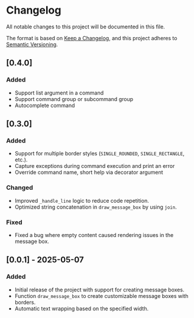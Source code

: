 # Changelog

All notable changes to this project will be documented in this file.

The format is based on [Keep a Changelog](https://keepachangelog.com/en/1.0.0/), and this project adheres to [Semantic Versioning](https://semver.org/).

## [0.4.0]
### Added
- Support list argument in a command
- Support command group or subcommand group
- Autocomplete command

## [0.3.0]
### Added
- Support for multiple border styles (`SINGLE_ROUNDED`, `SINGLE_RECTANGLE`, etc.).
- Capture exceptions during command execution and print an error
- Override command name, short help via decorator argument

### Changed
- Improved `_handle_line` logic to reduce code repetition.
- Optimized string concatenation in `draw_message_box` by using `join`.

### Fixed
- Fixed a bug where empty content caused rendering issues in the message box.

## [0.0.1] - 2025-05-07
### Added
- Initial release of the project with support for creating message boxes.
- Function `draw_message_box` to create customizable message boxes with borders.
- Automatic text wrapping based on the specified width.

